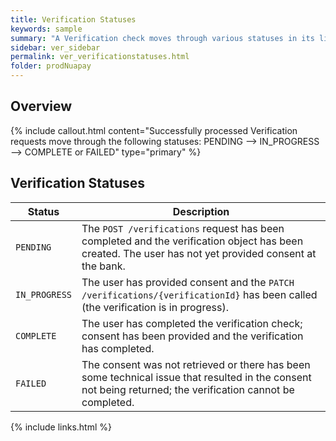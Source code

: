 ```yaml
---
title: Verification Statuses
keywords: sample
summary: "A Verification check moves through various statuses in its lifecycle; these are described in this section."
sidebar: ver_sidebar
permalink: ver_verificationstatuses.html
folder: prodNuapay
---
```



## Overview

{% include callout.html content="Successfully processed Verification requests move through the following statuses: PENDING --> IN_PROGRESS --> COMPLETE or FAILED" type="primary" %}

## Verification Statuses

| Status | Description |
|-------|--------|
|`PENDING` | The `POST /verifications` request has been completed and the verification object has been created. The user has not yet provided consent at the bank.|
| `IN_PROGRESS` | The user has provided consent and the `PATCH /verifications/{verificationId}` has been called (the verification is in progress).|
| `COMPLETE`	 | The user has completed the verification check; consent has been provided and the verification has completed. |
| `FAILED`  | The consent was not retrieved or there has been some technical issue that resulted in the consent not being returned; the verification cannot be completed.  |


{% include links.html %}
